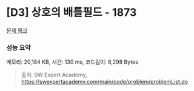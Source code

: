 # [D3] 상호의 배틀필드 - 1873 

[문제 링크](https://swexpertacademy.com/main/code/problem/problemDetail.do?contestProbId=AV5LyE7KD2ADFAXc) 

### 성능 요약

메모리: 20,184 KB, 시간: 130 ms, 코드길이: 6,298 Bytes



> 출처: SW Expert Academy, https://swexpertacademy.com/main/code/problem/problemList.do